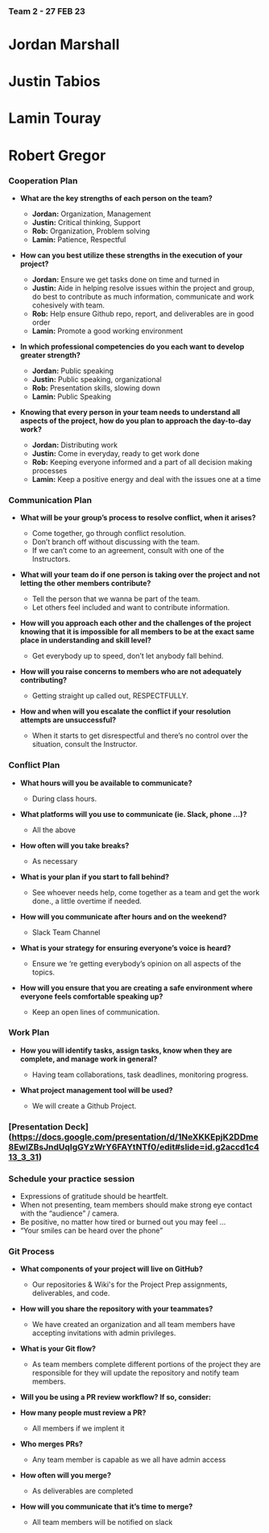 ### Team 2 - 27 FEB 23
# Jordan Marshall
# Justin Tabios
# Lamin Touray
# Robert Gregor
    
### **Cooperation Plan**

- **What are the key strengths of each person on the team?**
    - **Jordan:** Organization, Management 
    - **Justin:** Critical thinking, Support
    - **Rob:** Organization, Problem solving
    - **Lamin:** Patience, Respectful

- **How can you best utilize these strengths in the execution of your project?**
    - **Jordan:** Ensure we get tasks done on time and turned in
    - **Justin:** Aide in helping resolve issues within the project and group, do best to contribute as much information, communicate and work cohesively with team. 
    - **Rob:** Help ensure Github repo, report, and deliverables are in good order
    - **Lamin:** Promote a good working environment

- **In which professional competencies do you each want to develop greater strength?**
    - **Jordan:** Public speaking
    - **Justin:** Public speaking, organizational 
    - **Rob:** Presentation skills, slowing down
    - **Lamin:** Public Speaking

- **Knowing that every person in your team needs to understand all aspects of the project, how do you plan to approach the day-to-day work?**
    - **Jordan:** Distributing work 
    - **Justin:** Come in everyday, ready to get work done
    - **Rob:** Keeping everyone informed and a part of all decision making processes
    - **Lamin:** Keep a positive energy and deal with the issues one at a time

### **Communication Plan**

- **What will be your group’s process to resolve conflict, when it arises?**
    - Come together, go through conflict resolution.
    - Don’t branch off without discussing with the team.
    - If we can’t come to an agreement, consult with one of the Instructors.

- **What will your team do if one person is taking over the project and not letting the other members contribute?**
    - Tell the person that we wanna be part of the team.
    - Let others feel included and want to contribute information.

- **How will you approach each other and the challenges of the project knowing that it is impossible for all members to be at the exact same place in understanding and skill level?**
    - Get everybody up to speed, don’t let anybody fall behind.  

- **How will you raise concerns to members who are not adequately contributing?**
    - Getting straight up called out, RESPECTFULLY. 
    
- **How and when will you escalate the conflict if your resolution attempts are unsuccessful?**
    - When it starts to get disrespectful and there’s no control over the situation, consult the Instructor.

### **Conflict Plan**

- **What hours will you be available to communicate?**
    - During class hours.

- **What platforms will you use to communicate (ie. Slack, phone …)?**
    - All the above

- **How often will you take breaks?**
    - As necessary

- **What is your plan if you start to fall behind?**
    - See whoever needs help, come together as a team and get the work done., a little overtime if needed. 
    
- **How will you communicate after hours and on the weekend?**
    - Slack Team Channel

- **What is your strategy for ensuring everyone’s voice is heard?**
    - Ensure we ‘re getting everybody’s opinion on all aspects of the topics.
    
- **How will you ensure that you are creating a safe environment where everyone feels comfortable speaking up?**
    - Keep an open lines of communication.

### **Work Plan**

- **How you will identify tasks, assign tasks, know when they are complete, and manage work in general?**
    - Having team collaborations, task deadlines, monitoring progress.

- **What project management tool will be used?**
    - We will create a Github Project.

### **[Presentation Deck]** (https://docs.google.com/presentation/d/1NeXKKEpjK2DDme8EwlZBsJndUqIgGYzWrY6FAYtNTf0/edit#slide=id.g2accd1c413_3_31)

### **Schedule your practice session**

- Expressions of gratitude should be heartfelt.
- When not presenting, team members should make strong eye contact with the “audience” / camera.
- Be positive, no matter how tired or burned out you may feel …
- “Your smiles can be heard over the phone”

### **Git Process**

- **What components of your project will live on GitHub?**
    -  Our repositories & Wiki's for the Project Prep assignments, deliverables, and code.

- **How will you share the repository with your teammates?**
    - We have created an organization and all team members have accepting invitations with admin privileges.

- **What is your Git flow?**
    - As team members complete different portions of the project they are responsible for they will update the repository and notify team members.

- **Will you be using a PR review workflow? If so, consider:**
- **How many people must review a PR?**
    - All members if we implent it
- **Who merges PRs?**
    - Any team member is capable as we all have admin access
- **How often will you merge?**
    - As deliverables are completed
- **How will you communicate that it’s time to merge?**
    - All team members will be notified on slack
